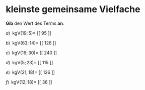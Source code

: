 <!--
version:  0.0.1

language: de

@style
main > *:not(:last-child) {
  margin-bottom: 3rem;
}

input {
    text-align: center;
}

.flex-container {
    display: flex;
    flex-wrap: wrap;
    align-items: stretch;
    gap: 20px;
}

.flex-child {
    flex: 1;
    min-width: 350px;
    margin-right: 20px;
}

@media (max-width: 400px) {
    .flex-child {
        flex: 100%;
        margin-right: 0;
    }
}
@end

formula: \carry   \textcolor{red}{\scriptsize #1}
formula: \digit   \rlap{\carry{#1}}\phantom{#2}#2
formula: \permil  \text{‰}

import: https://raw.githubusercontent.com/LiaTemplates/Tikz-Jax/main/README.md

script: https://cdn.jsdelivr.net/gh/LiaTemplates/Tikz-Jax@main/dist/index.js


tags: kgV, leicht, sehr niedrig, Angeben

comment: Gib das kleinste gemeinsame Vielfache an.

author: Martin Lommatzsch

-->




# kleinste gemeinsame Vielfache


**Gib** den Wert des Terms **an**.




<section class="flex-container">

<div class="flex-child">

$a)\;\; \text{kgV}(19;5) =$ [[ 95  ]]

</div>

<div class="flex-child">

$b)\;\; \text{kgV}(63;14) =$ [[ 126 ]]

</div>

<div class="flex-child">

$c)\;\; \text{kgV}(16;30) =$ [[ 240 ]]

</div>

<div class="flex-child">

$d)\;\; \text{kgV}(5;23) =$ [[ 115 ]]

</div>

<div class="flex-child">

$e)\;\; \text{kgV}(21;18) =$ [[ 126 ]]

</div>

<div class="flex-child">

$f)\;\; \text{kgV}(12;18) =$ [[  36 ]]

</div>

</section>